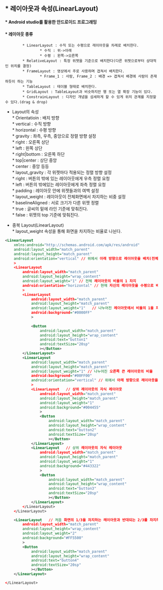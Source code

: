 ## * 레이아웃과 속성(LinearLayout)   
#### * Android studio를 활용한 안드로이드 프로그래밍

#### * 레이아웃 종류
			* LinearLayout : 수직 또는 수평으로 레이아웃을 차례로 배치한다.   
					* 수직 : 위->아래   
					* 수평 : 왼쪽->오른쪽   
			* RelativeLayout : 특정 위젯을 기준으로 배치한다(다른 위젯으로부터 상대적인 위치를 결정)   
			* FrameLayout : 영상에서 주로 사용하며 겹쳐서 배치한다.   
					* Frame_1 : 사람, Frame_2 : 배경 => 겹쳐서 배경에 사람이 존재하듯이 하는 기능   
			* TableLayout : 테이블 형태로 배치한다.   
			* GridLayout : TableLayout과 비슷하지만 행 또는 열 확장 기능이 있다.   
			* ConstrainLayout : 디자인 개념을 섬세하게 할 수 있게 위치 관계를 지정할 수 있다.(drag & drop)   


* Layout의 속성   
			* Orientatioin : 배치 방향   
					* vertical : 수직 방향   
					* horizontal : 수평 방향   
			* gravity : 좌측, 우측, 중앙으로 정렬 방향 설정   
					* right : 오른쪽 상단   
					* left : 왼쪽 상단   
					* right|bottom : 오른쪽 하단   
					* top|center : 상단 중앙   
					* center : 중앙 등등   
			* layout_gravity : 각 위젯마다 적용되는 정렬 방향 설정   
					* right : 버튼의 밖에 있는 레이아웃에게 우측 정렬 요청   
					* left : 버튼의 밖에있는 레이아웃에게 좌측 정렬 요청   
			* padding : 레이아웃 안에 위젯들과의 여백 설정   
			* layout_weight : 레이아웃이 전체화면에서 차지하는 비중 설정   
			* baselineAligned : 서로 크기가 다른 위젯 정렬   
					* true : 글씨의 밑에 라인 기준에 맞춰진다.   
					* false : 위젯의 top 기준에 맞춰진다.   

* 중복 Layout(LinearLayout)   
		* layout_weight 속성을 통해 화면을 차지하는 비율로 나뉜다.
		
```xml
<LinearLayout
    xmlns:android="http://schemas.android.com/apk/res/android"
    android:layout_width="match_parent"
    android:layout_height="match_parent"
    android:orientation="vertical" // 위에서 아래 방향으로 레이아웃을 배치(전체적인 레이아웃)
    >
    <LinearLayout	
        android:layout_width="match_parent"
        android:layout_height="wrap_content"
        android:layout_weight="1" // 전체 레이아웃의 비율의 1 차지 
        android:orientation="horizontal" // 현재 자신의 레이아웃을 수평으로 배치 
        >
        <LinearLayout
            android:layout_width="match_parent"
            android:layout_height="match_parent"
            android:layout_weight="1"	// 나누어진 레이아웃에서 비율의 1을 차지(큰 왼쪽 레이아웃)
            android:background="#0000FF"
            >
	
            <Button
                android:layout_width="match_parent"
                android:layout_height="wrap_content"
                android:text="button1"	
                android:textSize="20sp"
                ></Button>
        </LinearLayout>
        <LinearLayout
            android:layout_width="match_parent"
            android:layout_height="match_parent"
            android:layout_weight="1" // 나누어진 오른쪽 큰 레이아웃의 비율
            android:background="#00FF00"
            android:orientation="vertical" // 위에서 아래 방향으로 레이아웃을 배치한다.
            >
            <LinearLayout	// 상위 레이아웃의 자식 레이아웃
                android:layout_width="match_parent"
                android:layout_height="match_parent"
                android:layout_weight="1"
                android:background="#004455"
                >
                <Button
                    android:layout_width="match_parent"
                    android:layout_height="wrap_content"
                    android:text="button2"
                    android:textSize="20sp"
                    ></Button>
            </LinearLayout>
            <LinearLayout	// 상위 레이아웃의 자식 레이아웃 
                android:layout_width="match_parent"
                android:layout_height="match_parent"
                android:layout_weight="1"
                android:background="#443322"
                >
                <Button
                    android:layout_width="match_parent"
                    android:layout_height="wrap_content"
                    android:text="button3"
                    android:textSize="20sp"
                    ></Button>
            </LinearLayout>
        </LinearLayout>
    </LinearLayout>

    <LinearLayout	// 처음 화면의 1/3을 차지하는 레이아웃과 반대되는 2/3를 차지하는 레이아웃
        android:layout_width="match_parent"
        android:layout_height="wrap_content"
        android:layout_weight="2"
        android:background="#FF5500"
        >
        <Button
            android:layout_width="match_parent"
            android:layout_height="wrap_content"
            android:text="button4"
            android:textSize="20sp"
            ></Button>
    </LinearLayout>

</LinearLayout>
```
